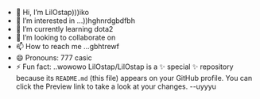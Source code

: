 - 👋 Hi, I’m LilOstap)))iko
- 👀 I’m interested in ...))hghnrdgbdfbh
- 🌱 I’m currently learning dota2
- 💞️ I’m looking to collaborate on 
- 📫 How to reach me ...gbhtrewf
- 😄 Pronouns: 777 casic
- ⚡ Fun fact: ..wowowo
LilOstap/LilOstap is a ✨ special ✨ repository because its `README.md` (this file) appears on your GitHub profile.
You can click the Preview link to take a look at your changes.
--uyyyu
